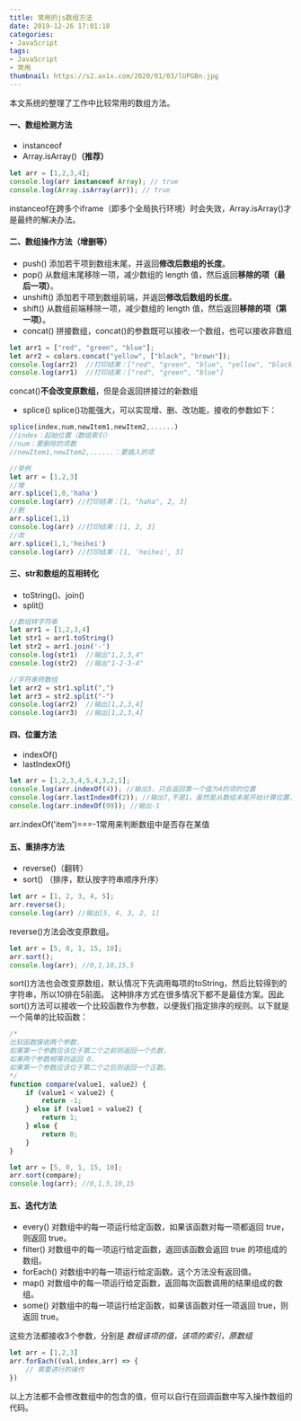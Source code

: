 ```yaml
---
title: 常用的js数组方法
date: 2019-12-26 17:01:18
categories:
- JavaScript
tags:
- JavaScript
- 常用
thumbnail: https://s2.ax1x.com/2020/01/03/lUPGBn.jpg
---
```

本文系统的整理了工作中比较常用的数组方法。

#### 一、数组检测方法
* instanceof
* Array.isArray()**（推荐）**
```javascript
let arr = [1,2,3,4];
console.log(arr instanceof Array); // true 
console.log(Array.isArray(arr)); // true 
```
instanceof在跨多个iframe（即多个全局执行环境）时会失效，Array.isArray()才是最终的解决办法。
<!-- more -->


#### 二、数组操作方法（增删等）
* push()
添加若干项到数组末尾，并返回**修改后数组的长度**。
* pop()
从数组末尾移除一项，减少数组的 length 值，然后返回**移除的项（最后一项）**。
* unshift()
添加若干项到数组前端，并返回**修改后数组的长度**。
* shift()
从数组前端移除一项，减少数组的 length 值，然后返回**移除的项（第一项）**。
* concat()
拼接数组，concat()的参数既可以接收一个数组，也可以接收非数组
```javascript
let arr1 = ["red", "green", "blue"]; 
let arr2 = colors.concat("yellow", ["black", "brown"]);
console.log(arr2)  //打印结果：["red", "green", "blue", "yellow", "black", "brown"]
console.log(arr1)  //打印结果：["red", "green", "blue"]
```
concat()**不会改变原数组**，但是会返回拼接过的新数组
* splice()
splice()功能强大，可以实现增、删、改功能，接收的参数如下：
```javascript
splice(index,num,newItem1,newItem2,......)
//index：起始位置（数组索引）
//num：要删除的项数
//newItem1,newItem2,......：要插入的项

//举例
let arr = [1,2,3]
//增
arr.splice(1,0,'haha')
console.log(arr) //打印结果：[1, "haha", 2, 3]
//删
arr.splice(1,1)
console.log(arr) //打印结果：[1, 2, 3]
//改
arr.splice(1,1,'heihei')
console.log(arr) //打印结果：[1, 'heihei', 3]
```


#### 三、str和数组的互相转化
* toString()、join()
* split()
```javascript
//数组转字符串
let arr1 = [1,2,3,4]
let str1 = arr1.toString()
let str2 = arr1.join('-')
console.log(str1)  //输出"1,2,3,4"
console.log(str2)  //输出"1-2-3-4"

//字符串转数组
let arr2 = str1.split(",")
let arr3 = str2.split("-")
console.log(arr2)  //输出[1,2,3,4]
console.log(arr3)  //输出[1,2,3,4]
```



#### 四、位置方法
* indexOf()
* lastIndexOf()
```javascript
let arr = [1,2,3,4,5,4,3,2,1]; 
console.log(arr.indexOf(4)); //输出3，只会返回第一个值为4的项的位置
console.log(arr.lastIndexOf(2)); //输出7,不是1。虽然是从数组末尾开始计算位置，但也是从index=0开始查找的
console.log(arr.indexOf(99)); //输出-1
```
arr.indexOf('item')===-1常用来判断数组中是否存在某值


#### 五、重排序方法
* reverse()（翻转）
* sort() （排序，默认按字符串顺序升序）
```javascript
let arr = [1, 2, 3, 4, 5]; 
arr.reverse();
console.log(arr) //输出[5, 4, 3, 2, 1]
```
reverse()方法会改变原数组。
```javascript
let arr = [5, 0, 1, 15, 10]; 
arr.sort(); 
console.log(arr); //0,1,10,15,5
```
sort()方法也会改变原数组，默认情况下先调用每项的toString，然后比较得到的字符串，所以10排在5前面。
这种排序方式在很多情况下都不是最佳方案。因此 sort()方法可以接收一个比较函数作为参数，以便我们指定排序的规则。以下就是一个简单的比较函数：
```javascript
/*
比较函数接收两个参数，
如果第一个参数应该位于第二个之前则返回一个负数，
如果两个参数相等则返回 0，
如果第一个参数应该位于第二个之后则返回一个正数。
*/
function compare(value1, value2) { 
    if (value1 < value2) { 
        return -1; 
    } else if (value1 > value2) { 
        return 1; 
    } else { 
        return 0; 
    } 
}

let arr = [5, 0, 1, 15, 10]; 
arr.sort(compare);
console.log(arr); //0,1,5,10,15
```


#### 五、迭代方法
* every()
对数组中的每一项运行给定函数，如果该函数对每一项都返回 true，则返回 true。 
* filter()
对数组中的每一项运行给定函数，返回该函数会返回 true 的项组成的数组。
* forEach()
对数组中的每一项运行给定函数。这个方法没有返回值。
* map()
对数组中的每一项运行给定函数，返回每次函数调用的结果组成的数组。
* some()
对数组中的每一项运行给定函数，如果该函数对任一项返回 true，则返回 true。

这些方法都接收3个参数，分别是 *数组该项的值，该项的索引，原数组*
```javascript
let arr = [1,2,3]
arr.forEach((val,index,arr) => {
    // 需要进行的操作
})
```
以上方法都不会修改数组中的包含的值，但可以自行在回调函数中写入操作数组的代码。

